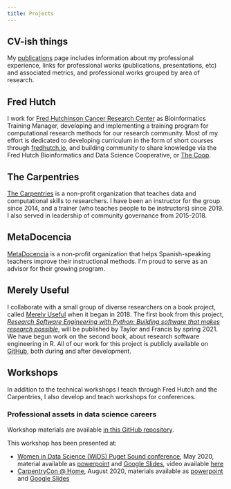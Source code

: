 ```yaml
---
title: Projects
---
```


## CV-ish things

My [publications](/publications/) page includes information about my professional experience,
links for professional works (publications, presentations, etc) and associated metrics,
and professional works grouped by area of research.

## Fred Hutch

I work for [Fred Hutchinson Cancer Research Center](https://fredhutch.org)
as Bioinformatics Training Manager,
developing and implementing a training program for computational research methods
for our research community.
Most of my effort is dedicated to developing curriculum in the form of
short courses through [fredhutch.io](http://www.fredhutch.io),
and building community to share knowledge via the
Fred Hutch Bioinformatics and Data Science Cooperative,
or [The Coop](http://thecoop.fredhutch.org).

## The Carpentries

[The Carpentries](https://carpentries.org) is a non-profit organization
that teaches data and computational skills to researchers.
I have been an instructor for the group since 2014,
and a trainer (who teaches people to be instructors)
since 2019.
I also served in leadership of community governance from 2015-2018.

## MetaDocencia

[MetaDocencia](https://metadocencia.netlify.app) is a non-profit organization
that helps Spanish-speaking teachers improve their instructional methods.
I'm proud to serve as an advisor for their growing program.

## Merely Useful

I collaborate with a small group of diverse researchers on a book project,
called [Merely Useful](https://merely-useful.github.io) when it began in 2018.
The first book from this project,
[*Research Software Engineering with Python: Building software that makes research possible*](https://merely-useful.github.io/py-rse/index.html),
will be published by Taylor and Francis by spring 2021.
We have begun work on the second book,
about research software engineering in R.
All of our work for this project is publicly available on [GitHub](https://github.com/merely-useful/),
both during and after development.

## Workshops

In addition to the technical workshops I teach through Fred Hutch and the Carpentries,
I also develop and teach workshops for conferences. 

### Professional assets in data science careers

Workshop materials are available [in this GitHub repository](https://github.com/k8hertweck/professional_assets_data_science).

This workshop has been presented at:

* [Women in Data Science (WiDS) Puget Sound conference](https://www.widspugetsound.org), May 2020, material available as [powerpoint](slides/professional-assets-data-scienceWIDS2020.pdf) and [Google Slides](https://docs.google.com/presentation/d/1Atp76i_4-Qa755moKgdZDTuhtDhbBNokEqnnuNgObPw/edit?usp=sharing), video available [here](https://datacircles.org/blog-1/conference-video-kate-hertweck-phd-workshop-more-than-code-professional-assets-in-data-science-careers)
* [CarpentryCon @ Home](https://2020.carpentrycon.org), August 2020, materials available as [powerpoint](slides/professional-assets-data-scienceCCHome2020.pdf) and [Google Slides](https://docs.google.com/presentation/d/1Iso5pdK_PaMRnPzWhlFoPAz5dI6JWQxrGHPMYyTzsTU/edit?usp=sharing)
